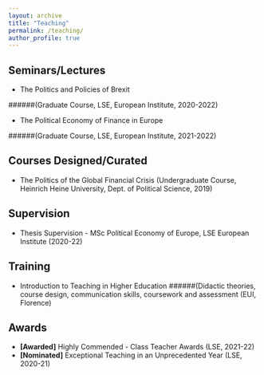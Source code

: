 ```yaml
---
layout: archive
title: "Teaching"
permalink: /teaching/
author_profile: true
---
```


## Seminars/Lectures

* The Politics and Policies of Brexit 

######(Graduate Course, LSE, European Institute, 2020-2022)

* The Political Economy of Finance in Europe 

######(Graduate Course, LSE, European Institute, 2021-2022)

## Courses Designed/Curated

* The Politics of the Global Financial Crisis (Undergraduate Course, Heinrich Heine University, Dept. of Political Science, 2019)

## Supervision

* Thesis Supervision - MSc Political Economy of Europe, LSE European Institute (2020-22)

## Training

* Introduction to Teaching in Higher Education 
######(Didactic theories, course design, communication skills, coursework and assessment (EUI, Florence)

## Awards

* **[Awarded]** Highly Commended - Class Teacher Awards (LSE, 2021-22)
* **[Nominated]** Exceptional Teaching in an Unprecedented Year (LSE, 2020-21)

